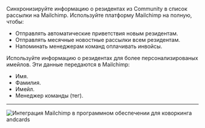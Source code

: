 Синхронизируйте информацию о резидентах из Community в список рассылки на Mailchimp. Используйте платформу Mailchimp на полную, чтобы:

- Отправлять автоматические приветствия новым резидентам.
- Отправлять месячные новостные рассылки всем резидентам.
- Напоминать менеджерам команд оплачивать инвойсы.

Используйте информацию о резидентах для более персонализированых имейлов. Эти данные передаются в Mailchimp:

- Имя.
- Фамилия.
- Имейл.
- Менеджер команды (тег).

---

![Интеграция Mailchimp в программном обеспечении для коворкинга andcards](https://d7ccq1i35b0cj.cloudfront.net/andcards-integrations-mailchimp-light-en-1920-1200.png)
